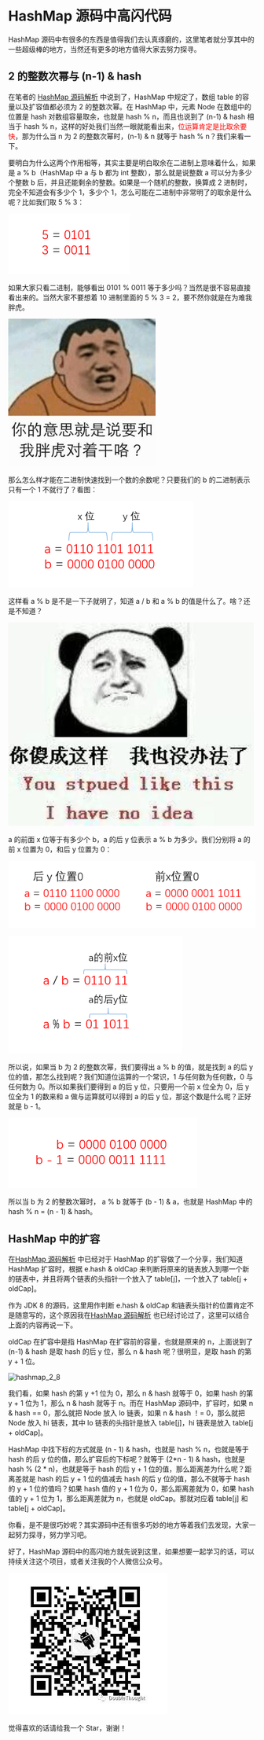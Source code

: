 # HashMap 源码中高闪代码

  HashMap 源码中有很多的东西是值得我们去认真琢磨的，这里笔者就分享其中的一些超级棒的地方，当然还有更多的地方值得大家去努力探寻。

## 2 的整数次幂与 (n-1) & hash 

  在笔者的 [HashMap 源码解析](https://github.com/YoungTime/CodeShare/blob/master/JDK-Code/HashMap%20%E6%BA%90%E7%A0%81%E8%A7%A3%E8%AF%BB.md) 中说到了，HashMap 中规定了，数组 table 的容量以及扩容值都必须为 2 的整数次幂。在 HashMap 中，元素 Node 在数组中的位置是 hash 对数组容量取余，也就是 hash % n，而且也说到了 (n-1) & hash 相当于 hash % n，这样的好处我们当然一眼就能看出来，<font color=red>位运算肯定是比取余要快</font>，那为什么当 n 为 2 的整数次幂时，(n-1) & n 就等于 hash % n？我们来看一下。



  要明白为什么这两个作用相等，其实主要是明白取余在二进制上意味着什么，如果是 a % b（HashMap 中 a 与 b 都为 int 整数），那么就是说整数 a 可以分为多少个整数 b 后，并且还能剩余的整数。如果是一个随机的整数，换算成 2 进制时，完全不知道会有多少个 1，多少个 1，怎么可能在二进制中非常明了的取余是什么呢？比如我们取 5 % 3：

   ![hashmap_2_1](../image/hashmap_2_1.png)

  如果大家只看二进制，能够看出 0101 % 0011 等于多少吗？当然是很不容易直接看出来的。当然大家不要想着 10 进制里面的 5 % 3 = 2，要不然你就是在为难我胖虎。

![hashmap_2_2](../image/hashmap_2_2.jpg)

  那么怎么样才能在二进制快速找到一个数的余数呢？只要我们的 b 的二进制表示只有一个 1 不就行了？看图：

![hashmap_2_3](../image/hashmap_2_3.png)

  这样看 a % b 是不是一下子就明了，知道 a / b 和 a % b 的值是什么了。啥？还是不知道？

![hashmap_2_4](../image/hashmap_2_4.png)

  a 的前面 x 位等于有多少个 b，a 的后 y 位表示 a % b 为多少。我们分别将 a 的前 x 位置为 0，和后 y 位置为 0：

![hashmap_2_5](../image/hashmap_2_5.png)

![hashmap_2_6](../image/hashmap_2_6.png)

  所以说，如果当 b 为 2 的整数次幂，我们要得出 a % b 的值，就是找到 a 的后 y 位的值，那怎么找到呢？我们知道位运算的一个常识，1 与任何数为任何数，0 与任何数为 0。所以如果我们要得到 a 的后 y 位，只要用一个前 x 位全为 0，后 y 位全为 1 的数来和 a 做与运算就可以得到 a 的后 y 位，那这个数是什么呢？正好就是 b - 1。

![hashmap_2_7](../image/hashmap_2_7.png)

  所以当 b 为 2 的整数次幂时， a % b 就等于 (b - 1) & a，也就是 HashMap 中的 hash % n = (n - 1) & hash。

## HashMap 中的扩容

   在[HashMap 源码解析](https://github.com/YoungTime/CodeShare/blob/master/JDK-Code/HashMap%20%E6%BA%90%E7%A0%81%E8%A7%A3%E8%AF%BB.md) 中已经对于 HashMap 的扩容做了一个分享，我们知道 HashMap 扩容时，根据 e.hash & oldCap 来判断将原来的链表放入到哪一个新的链表中，并且将两个链表的头指针一个放入了 table[j]，一个放入了 table[j + oldCap]。



  作为 JDK 8 的源码，这里用作判断 e.hash & oldCap 和链表头指针的位置肯定不是随意写的，这个原因我在[HashMap 源码解析](https://github.com/YoungTime/CodeShare/blob/master/JDK-Code/HashMap%20%E6%BA%90%E7%A0%81%E8%A7%A3%E8%AF%BB.md) 也已经讨论过了，这里可以结合上面的内容再说一下。



  oldCap 在扩容中是指 HashMap 在扩容前的容量，也就是原来的 n，上面说到了 (n-1) & hash 是取 hash 的后 y 位，那么 n & hash 呢？很明显，是取 hash 的第 y + 1 位。

![hashmap_2_8](D:\ThoughtSpace\CodeShare\image\hashmap_2_8.png)

  我们看，如果 hash 的第 y +1 位为 0，那么 n & hash 就等于 0，如果 hash 的第 y + 1 位为 1，那么 n & hash 就等于 n。而在 HashMap 源码中，扩容时，如果 n & hash == 0，那么就把 Node 放入 lo 链表，如果 n & hash ！= 0，那么就把 Node 放入 hi 链表，其中 lo 链表的头指针是放入 table[j]，hi 链表是放入 table[j + oldCap]。

  HashMap 中找下标的方式就是 (n - 1) & hash，也就是 hash % n，也就是等于 hash 的后 y 位的值，那么扩容后的下标呢？就等于 (2*n - 1) & hash，也就是 hash % (2 * n)，也就是等于 hash 的后 y + 1 位的值，那么距离差为什么呢？距离差就是 hash 的后 y + 1 位的值减去 hash 的后 y 位的值，那么不就等于 hash 的 y + 1 位的值吗？如果 hash 值的 y + 1 位为 0，那么距离差就为 0，如果 hash 值的 y + 1 位为 1，那么距离差就为 n，也就是 oldCap。那就对应着 table[j] 和 table[j + oldCap]。

  你看，是不是很巧妙呢？其实源码中还有很多巧妙的地方等着我们去发现，大家一起努力探寻，努力学习吧。

   好了，HashMap 源码中的高闪地方就先说到这里，如果想要一起学习的话，可以持续关注这个项目，或者关注我的个人微信公众号。

![hashmap_1_3](../image/hashmap_1_3.png)

  觉得喜欢的话请给我一个 Star，谢谢！